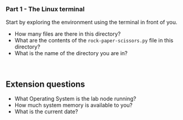### Part 1 - The Linux terminal

Start by exploring the environment using the terminal in front of you.

- How many files are there in this directory?
- What are the contents of the `rock-paper-scissors.py` file in this directory?
- What is the name of the directory you are in?

<br>

## Extension questions

- What Operating System is the lab node running?
- How much system memory is available to you?
- What is the current date?
